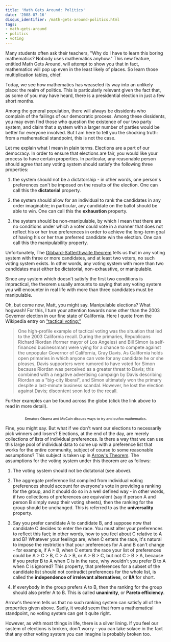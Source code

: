 ```yaml
---
title: 'Math Gets Around: Politics'
date: '2008-07-16'
disqus_identifier: /math-gets-around-politics.html
tags:
- math-gets-around
- politics
- voting
---
```

Many students often ask their teachers, "Why do I have to learn this boring mathematics? Nobody uses mathematics anyhow." This new feature, entitled Math Gets Around, will attempt to show you that in fact, mathematics will pop up even in the least likely of places. So learn those multiplication tables, chief.

Today, we see how mathematics has weaseled its way into an unlikely place: the realm of politics. This is particularly relevant given the fact that, as some of you may have heard, there is a presidential election in just a few short months.

Among the general population, there will always be dissidents who complain of the failings of our democratic process. Among these dissidents, you may even find those who question the existence of our two party system, and claim that a system with a larger number of parties would be better for everyone involved. But I am here to tell you the shocking truth: from a mathematical standpoint, this is not the case.

Let me explain what I mean in plain terms. Elections are a part of our democracy. In order to ensure that elections are fair, you would like your process to have certain properties. In particular, any reasonable person should agree that any voting system should satisfy the following three properties:

1) the system should not be a dictatorship - in other words, one person's preferences can't be imposed on the results of the election. One can call this the <span style="FONT-WEIGHT: bold">dictatorial</span> property.

2) the system should allow for an individual to rank the candidates in any order imaginable; in particular, any candidate on the ballot should be able to win. One can call this the <span style="FONT-WEIGHT: bold">exhaustion</span> property.

3) the system should be non-manipulable, by which I mean that there are no conditions under which a voter could vote in a manner that does not reflect his or her true preferences in order to achieve the long-term goal of having his or her true preferred candidate win the election. One can call this the manipulability property.

Unfortunately, The <a href="http://en.wikipedia.org/wiki/Gibbard-Satterthwaite_theorem">Gibbard-Satterthwaite theorem</a> tells us that in any voting system with three or more candidates, and at least two voters, no such voting system exists. In other words, any voting system with more than two candidates must either be dictatorial, non-exhaustive, or manipulable.

Since any system which doesn't satisfy the first two conditions is impractical, the theorem usually amounts to saying that any voting system you will encounter in real life with more than three candidates must be manipulable.

Oh, but come now, Matt, you might say. Manipulable elections? What hogwash! For this, I turn your attention towards none other than the 2003 Governor election in our fine state of California. Here I quote from the Wikipedia entry on <a href="http://en.wikipedia.org/wiki/Tactical_voting">"tactical voting:"</a>

<blockquote>One high-profile example of tactical voting was the situation that led to the 2003 California recall. During the primaries, Republicans Richard Riordan (former mayor of Los Angeles) and Bill Simon (a self-financed businessman) were vying for a chance to compete against the unpopular Governor of California, Gray Davis. As California holds open primaries in which anyone can vote for any candidate he or she pleases, Davis supporters were rumored to have voted for Simon because Riordan was perceived as a greater threat to Davis; this combined with a negative advertising campaign by Davis describing Riordan as a "big-city liberal", and Simon ultimately won the primary despite a last-minute business scandal. However, he lost the election against Davis; discontent soon led to the recall.</blockquote>

Further examples can be found across the globe (click the link above to read in more detail).

<div style="TEXT-ALIGN: center"><a href="http://3.bp.blogspot.com/_fM0L9abY3bo/SH4r5H8Kc_I/AAAAAAAAAAM/CkYHw96yA6k/s1600-h/obama-mccain.jpg"><img id="BLOGGER_PHOTO_ID_5223660878180283378" style="DISPLAY: block; MARGIN: 0px auto 10px; CURSOR: pointer; TEXT-ALIGN: center" alt="" src="http://3.bp.blogspot.com/_fM0L9abY3bo/SH4r5H8Kc_I/AAAAAAAAAAM/CkYHw96yA6k/s320/obama-mccain.jpg" border="0" /></a>
<span style="font-size:78%;"><center>Senators Obama and McCain discuss ways to try and outfox mathematics.</center></span></div>

Fine, you might say. But what if we don't want our elections to necessarily pick winners and losers? Elections, at the end of the day, are merely collections of lists of individual preferences. Is there a way that we can use this large pool of individual data to come up with a preference list that works for the entire community, subject of course to some reasonable assumptions? This subject is taken up in <a href="http://en.wikipedia.org/wiki/Arrow%27s_impossibility_theorem">Arrow's Theorem</a>. The assumptions for the voting system under this theorem are as follows:

1) The voting system should not be dictatorial (see above).

2) The aggregate preference list compiled from individual voting preferences should account for everyone's vote in providing a ranking for the group, and it should do so in a well defined way - in other words, if two collections of preferences are equivalent (say if person A and person B simply swap their voting sheets), then the ranking for the group should be unchanged. This is referred to as the <span style="FONT-WEIGHT: bold">universality</span> property.

3) Say you prefer candidate A to candidate B, and suppose now that candidate C decides to enter the race. You must alter your preferences to reflect this fact; in other words, how to you feel about C relative to A and B? Whatever your feelings are, when C enters the race, it's natural to impose the restriction that your preferences for A and B can't change - for example, if A > B, when C enters the race your list of preferences could be A > C > B, C > A > B, or A > B > C, but not C > B > A, because if you prefer B to A when C is in the race, why wouldn't you prefer B to A when C is ignored? This property, that preferences for a subset of the candidate list should not contradict preferences for the whole list, is called the <span style="FONT-WEIGHT: bold">independence of irrelevant alternatives</span>, or <span style="FONT-WEIGHT: bold"><span class="blsp-spelling-error" id="SPELLING_ERROR_0">IIA</span> </span>for short.

4) If everybody in the group prefers A to B, then the ranking for the group should also prefer A to B. This is called <span style="FONT-WEIGHT: bold">unanimity</span>, or <span style="FONT-WEIGHT: bold">Pareto efficiency</span>.

Arrow's theorem tells us that no such ranking system can satisfy all of the properties given above. Sadly, it would seem that from a mathematical standpoint, no voting system can get it quite right.

However, as with most things in life, there is a silver lining. If you feel our system of elections is broken, don't worry - you can take solace in the fact that any other voting system you can imagine is probably broken too.
